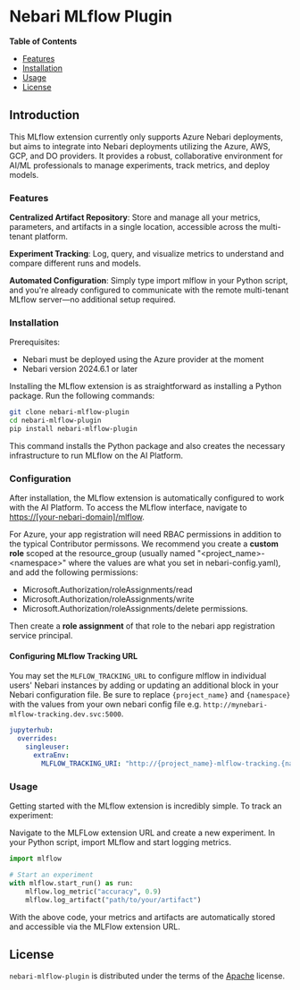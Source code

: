 # Nebari MLflow Plugin

**Table of Contents**

- [Features](#features)
- [Installation](#installation)
- [Usage](#usage)
- [License](#license)

## Introduction
This MLflow extension currently only supports Azure Nebari deployments, but aims to integrate into Nebari deployments utilizing the Azure, AWS, GCP, and DO providers. It provides a robust, collaborative environment for AI/ML professionals to manage experiments, track metrics, and deploy models.

### Features
**Centralized Artifact Repository**: Store and manage all your metrics, parameters, and artifacts in a single location, accessible across the multi-tenant platform.

**Experiment Tracking**: Log, query, and visualize metrics to understand and compare different runs and models.

**Automated Configuration**: Simply type import mlflow in your Python script, and you're already configured to communicate with the remote multi-tenant MLflow server—no additional setup required.

### Installation
Prerequisites:
- Nebari must be deployed using the Azure provider at the moment
- Nebari version 2024.6.1 or later

Installing the MLflow extension is as straightforward as installing a Python package. Run the following commands:

```bash
git clone nebari-mlflow-plugin
cd nebari-mlflow-plugin
pip install nebari-mlflow-plugin
```
This command installs the Python package and also creates the necessary infrastructure to run MLflow on the AI Platform.

### Configuration
After installation, the MLflow extension is automatically configured to work with the AI Platform. To access the MLflow interface, navigate to <https://[your-nebari-domain]/mlflow>.

For Azure, your app registration will need RBAC permissions in addition to the typical Contributor permissons.  We recommend you create a **custom role** scoped at the resource_group (usually named "\<project_name\>-\<namespace\>" where the values are what you set in nebari-config.yaml), and add the following permissions:
- Microsoft.Authorization/roleAssignments/read
- Microsoft.Authorization/roleAssignments/write
- Microsoft.Authorization/roleAssignments/delete permissions.

Then create a **role assignment** of that role to the nebari app registration service principal.

#### Configuring MLflow Tracking URL
You may set the `MLFLOW_TRACKING_URL` to configure mlflow in individual users' Nebari instances by adding or updating an additional block in your Nebari configuration file. Be sure to replace `{project_name}` and `{namespace}` with the values from your own nebari config file e.g. `http://mynebari-mlflow-tracking.dev.svc:5000`.

```yaml
jupyterhub:
  overrides:
    singleuser:
      extraEnv:
        MLFLOW_TRACKING_URI: "http://{project_name}-mlflow-tracking.{namespace}.svc:5000" 
```

### Usage
Getting started with the MLflow extension is incredibly simple. To track an experiment:

Navigate to the MLFLow extension URL and create a new experiment.
In your Python script, import MLflow and start logging metrics.
```python
import mlflow

# Start an experiment
with mlflow.start_run() as run:
    mlflow.log_metric("accuracy", 0.9)
    mlflow.log_artifact("path/to/your/artifact")
```
With the above code, your metrics and artifacts are automatically stored and accessible via the MLFlow extension URL.


## License

`nebari-mlflow-plugin` is distributed under the terms of the [Apache](./LICENSE.md) license.

